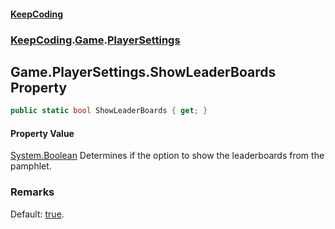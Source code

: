#### [KeepCoding](index.md 'index')
### [KeepCoding](KeepCoding.md 'KeepCoding').[Game](KeepCoding_Game.md 'KeepCoding.Game').[PlayerSettings](KeepCoding_Game_PlayerSettings.md 'KeepCoding.Game.PlayerSettings')
## Game.PlayerSettings.ShowLeaderBoards Property
```csharp
public static bool ShowLeaderBoards { get; }
```
#### Property Value
[System.Boolean](https://docs.microsoft.com/en-us/dotnet/api/System.Boolean 'System.Boolean')
Determines if the option to show the leaderboards from the pamphlet.  
### Remarks
Default: [true](https://docs.microsoft.com/en-us/dotnet/csharp/language-reference/builtin-types/bool 'https://docs.microsoft.com/en-us/dotnet/csharp/language-reference/builtin-types/bool').  

